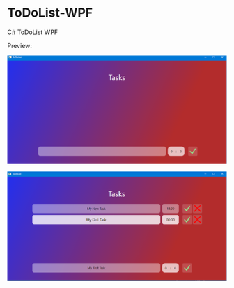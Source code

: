 # ToDoList-WPF
C# ToDoList WPF

Preview:

![Start Program](https://github.com/LukiaschenkoDmitriy/ToDoList-WPF/blob/master/assets/One.png)

![Use Program](https://github.com/LukiaschenkoDmitriy/ToDoList-WPF/blob/master/assets/Two.png)
